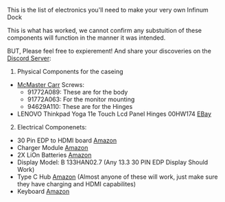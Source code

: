 This is the list of electronics you'll need to make your very own Infinum Dock

This is what has worked, we cannot confirm any substuition of these components will function in the manner it was intended.

BUT, Please feel free to expierement! And share your discoveries on the [Discord Server](https://discord.gg/shXxfghFAQ):

1) Physical Components for the caseing
  - [McMaster Carr](https://www.mcmaster.com/) Screws:
    - 91772A089: These are for the body
    - 91772A063: For the monitor mounting
    - 94629A110: These are for the Hinges
  - LENOVO Thinkpad Yoga 11e Touch Lcd Panel Hinges 00HW174 [EBay](https://www.ebay.com/itm/114587931346)
2) Electrical Componenets:
  - 30 Pin EDP to HDMI board [Amazon](https://www.amazon.com/gp/product/B06XC6SJF7/ref=ppx_yo_dt_b_asin_title_o01_s00?ie=UTF8&psc=1)
  - Charger Module [Amazon](https://www.amazon.com/gp/product/B07V7F5K8T/ref=ppx_yo_dt_b_asin_title_o05_s00?ie=UTF8&psc=1)
  - 2X LiOn Batteries [Amazon](https://www.amazon.com/gp/product/B08TTR8DZW/ref=ppx_yo_dt_b_asin_title_o06_s00?ie=UTF8&psc=1)
  - Display Model: B 133HAN02.7 (Any 13.3 30 PIN EDP Display Should Work)
  - Type C Hub [Amazon](https://www.amazon.com/QGeeM-Delivery-Compatible-Thunderbolt-Chromebook/dp/B07QXMNF1X/ref=sr_1_5?dchild=1&keywords=type+c+hub&qid=1632937417&sr=8-5)
    (Almost anyone of these will work, just make sure they have charging and HDMI capabilites)
  - Keyboard [Amazon](https://www.amazon.com/gp/product/B00X5P8BJO/ref=ppx_yo_dt_b_search_asin_title?ie=UTF8&psc=1)
